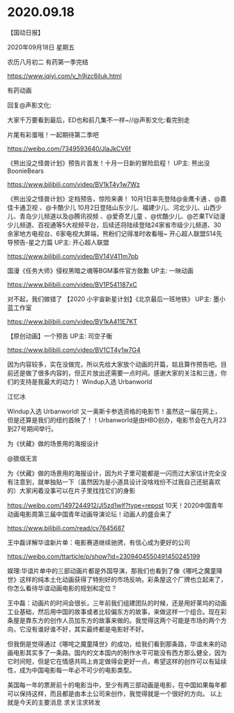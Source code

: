 # 2020.09.18

【国动日报】

2020年09月18日  星期五

农历八月初二
有药第一季完结

https://www.iqiyi.com/v_h9jzc6iluk.html

有药动画

回复@声影文化:

大家千万要看到最后，ED也和前几集不一样~//@声影文化:看完别走

片尾有彩蛋哦！一起期待第二季吧

https://weibo.com/7349593640/JlaJkCV6f


《熊出没之怪兽计划》预告片首发！十月一日新的冒险启程！ UP主: 熊出没BoonieBears

https://www.bilibili.com/video/BV1kT4y1w7Wz

《熊出没之怪兽计划》定档预告，惊险来袭！
10月1日率先登陆@金鹰卡通 、@嘉佳卡通卫视 、@卡酷少儿
10月2日登陆山东少儿、福建少儿、河北少儿、山西少儿、青岛少儿频道以及@腾讯视频 、@爱奇艺儿童 、@优酷少儿、@芒果TV动漫少儿频道、百视通等5大视频平台，后续还将陆续登陆24家省市级少儿频道、30余家地方电视台、6家电视大屏端，熊粉们记得准时收看哦~
开心超人联盟S14先导预告-星之力篇 UP主: 开心超人联盟

https://www.bilibili.com/video/BV14V411m7pb


国漫《任务大师》侵权黑暗之魂等BGM事件官方致歉 UP主: 一映动画

https://www.bilibili.com/video/BV1P541187xC

 

对不起，我们做错了
【2020 小宇宙新星计划】《北京最后一班地铁》 UP主: 墨小蓝工作室

https://www.bilibili.com/video/BV1kA411E7KT


【原创动画】一个预告 UP主: 司空子衡

https://www.bilibili.com/video/BV1CT4y1w7G4

因为内容较多，实在没做完，所以先给大家放个动画的开篇，姑且算作预告吧。目前还是做了很多内容的，但正片放出还需要一点时间。感谢大家的关注和三连，你们的支持是我最大的动力！
Windup入选 Urbanworld

江忆冰                  

Windup入选 Urbanworld! 又一奥斯卡参选资格的电影节！虽然这一届在网上，但是还算是我们的纽约首映了！！Urbanworld是由HBO创办，电影节会在九月23到27号期间举行。


为《伏藏》做的场景用的海报设计

@狼烟无言 

为《伏藏》做的场景用的海报设计，因为片子里可能都是一闪而过大家估计完全没有注意到，就单独贴一下（虽然因为是小道具设计没啥戏份不过我自己还挺喜欢的）大家闲着没事可以在片子里找找它们的身影

https://weibo.com/1497244912/Jl5zd1wlf?type=repost
10天！2020中国青年动画电影周第三届中国青年动画导演论坛！动画人的盛会来了

https://www.bilibili.com/read/cv7645687


王中磊详解华谊新片单：电影赛道继续驰骋，有信心成为更好的公司

https://weibo.com/ttarticle/p/show?id=2309404550491450245199

娱理:华谊片单中的三部动画片都是外国导演，那我们也看到了像《哪吒之魔童降世》这样的纯本土化动画获得了特别好的市场反响，彩条屋这个厂牌也立起来了，你怎么看待华谊动画电影的规划和定位？

王中磊：动画片的时间会很长，三年前我们组建团队的时候，还是用好莱坞的动画工业基础，然后用中国的故事或者比较偏东方的故事，来做这样一个组合。现在彩条屋是靠东方的创作人员加东方的故事来做的。我觉得这两个可能是市场的两个方向，它没有谁好谁不好，其实最终都是电影好不好。

但我倒是觉得通过《哪咤之魔童降世》的成功，给我们看到那条路，华谊未来的动画电影其实多了一条路。国内的文本国内的制作水平可能没有西方那么健全，因为它时间短，但是它在情感共鸣上肯定做得会更好一点，希望这样的创作可以有延续性，成为中国电影每一年必不可少的电影类型。 

美国每一年的票房前十的电影当中，至少有两三部动画是电影，在中国如果每年都可以保持这样，而且都是由本土公司来创作，我觉得就是一个很好的方向。
以上就是今天的主要消息
求关注求转发





